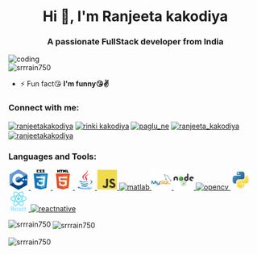
<h1 align="center">Hi 👋, I'm Ranjeeta kakodiya</h1>
<h3 align="center">A passionate FullStack developer from India</h3>

<img align="right" alt="coding" width="800" src="https://www.bing.com/th/id/OGC.14741893337363a95eb71182ea037208?pid=1.7&rurl=https%3a%2f%2fcdn.dribbble.com%2fusers%2f1894420%2fscreenshots%2f14032021%2fmedia%2fa85f637f1eb4cd5efdd307f9760472a1.gif&ehk=ZesgANU1ODFuNOM434bYmzzgx6xDy4fqRcaXvo%2frD%2b4%3d">

<p align="left"> <img src="https://komarev.com/ghpvc/?username=srrrain750&label=Profile%20views&color=0e75b6&style=flat" alt="srrrain750" /> </p>

- ⚡ Fun fact😘 **I'm funny😘✌️**

<h3 align="left">Connect with me:</h3>
<p align="left">
<a href="https://linkedin.com/in/ranjeetakakodiya" target="blank"><img align="center" src="https://raw.githubusercontent.com/rahuldkjain/github-profile-readme-generator/master/src/images/icons/Social/linked-in-alt.svg" alt="ranjeetakakodiya" height="30" width="40" /></a>
<a href="https://fb.com/rinki kakodiya" target="blank"><img align="center" src="https://raw.githubusercontent.com/rahuldkjain/github-profile-readme-generator/master/src/images/icons/Social/facebook.svg" alt="rinki kakodiya" height="30" width="40" /></a>
<a href="https://instagram.com/paglu_ne" target="blank"><img align="center" src="https://raw.githubusercontent.com/rahuldkjain/github-profile-readme-generator/master/src/images/icons/Social/instagram.svg" alt="paglu_ne" height="30" width="40" /></a>
<a href="https://www.leetcode.com/ranjeeta_kakodiya" target="blank"><img align="center" src="https://raw.githubusercontent.com/rahuldkjain/github-profile-readme-generator/master/src/images/icons/Social/leet-code.svg" alt="ranjeeta_kakodiya" height="30" width="40" /></a>
<a href="https://auth.geeksforgeeks.org/user/ranjeetakakodiya" target="blank"><img align="center" src="https://raw.githubusercontent.com/rahuldkjain/github-profile-readme-generator/master/src/images/icons/Social/geeks-for-geeks.svg" alt="ranjeetakakodiya" height="30" width="40" /></a>
</p>

<h3 align="left">Languages and Tools:</h3>
<p align="left"> <a href="https://www.w3schools.com/cpp/" target="_blank" rel="noreferrer"> <img src="https://raw.githubusercontent.com/devicons/devicon/master/icons/cplusplus/cplusplus-original.svg" alt="cplusplus" width="40" height="40"/> </a> <a href="https://www.w3schools.com/css/" target="_blank" rel="noreferrer"> <img src="https://raw.githubusercontent.com/devicons/devicon/master/icons/css3/css3-original-wordmark.svg" alt="css3" width="40" height="40"/> </a> <a href="https://www.w3.org/html/" target="_blank" rel="noreferrer"> <img src="https://raw.githubusercontent.com/devicons/devicon/master/icons/html5/html5-original-wordmark.svg" alt="html5" width="40" height="40"/> </a> <a href="https://www.java.com" target="_blank" rel="noreferrer"> <img src="https://raw.githubusercontent.com/devicons/devicon/master/icons/java/java-original.svg" alt="java" width="40" height="40"/> </a> <a href="https://developer.mozilla.org/en-US/docs/Web/JavaScript" target="_blank" rel="noreferrer"> <img src="https://raw.githubusercontent.com/devicons/devicon/master/icons/javascript/javascript-original.svg" alt="javascript" width="40" height="40"/> </a> <a href="https://www.mathworks.com/" target="_blank" rel="noreferrer"> <img src="https://upload.wikimedia.org/wikipedia/commons/2/21/Matlab_Logo.png" alt="matlab" width="40" height="40"/> </a> <a href="https://www.mysql.com/" target="_blank" rel="noreferrer"> <img src="https://raw.githubusercontent.com/devicons/devicon/master/icons/mysql/mysql-original-wordmark.svg" alt="mysql" width="40" height="40"/> </a> <a href="https://nodejs.org" target="_blank" rel="noreferrer"> <img src="https://raw.githubusercontent.com/devicons/devicon/master/icons/nodejs/nodejs-original-wordmark.svg" alt="nodejs" width="40" height="40"/> </a> <a href="https://opencv.org/" target="_blank" rel="noreferrer"> <img src="https://www.vectorlogo.zone/logos/opencv/opencv-icon.svg" alt="opencv" width="40" height="40"/> </a> <a href="https://www.python.org" target="_blank" rel="noreferrer"> <img src="https://raw.githubusercontent.com/devicons/devicon/master/icons/python/python-original.svg" alt="python" width="40" height="40"/> </a> <a href="https://reactjs.org/" target="_blank" rel="noreferrer"> <img src="https://raw.githubusercontent.com/devicons/devicon/master/icons/react/react-original-wordmark.svg" alt="react" width="40" height="40"/> </a> <a href="https://reactnative.dev/" target="_blank" rel="noreferrer"> <img src="https://reactnative.dev/img/header_logo.svg" alt="reactnative" width="40" height="40"/> </a> </p>

<p><img align="left" src="https://github-readme-stats.vercel.app/api/top-langs?username=srrrain750&show_icons=true&locale=en&layout=compact" alt="srrrain750" /></p>

<p>&nbsp;<img align="center" src="https://github-readme-stats.vercel.app/api?username=srrrain750&show_icons=true&locale=en" alt="srrrain750" /></p>

<p><img align="center" src="https://github-readme-streak-stats.herokuapp.com/?user=srrrain750&" alt="srrrain750" /></p>
